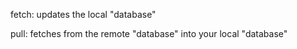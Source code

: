 fetch: updates the local "database"


pull: fetches from the remote "database" into your local
"database"
